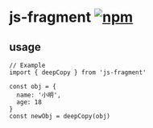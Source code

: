 # js-fragment [![npm](https://img.shields.io/npm/v/js-fragment.svg)](https://www.npmjs.com/package/js-fragment)

## usage
```
// Example
import { deepCopy } from 'js-fragment'

const obj = {
  name: '小明',
  age: 18
}
const newObj = deepCopy(obj)
```

